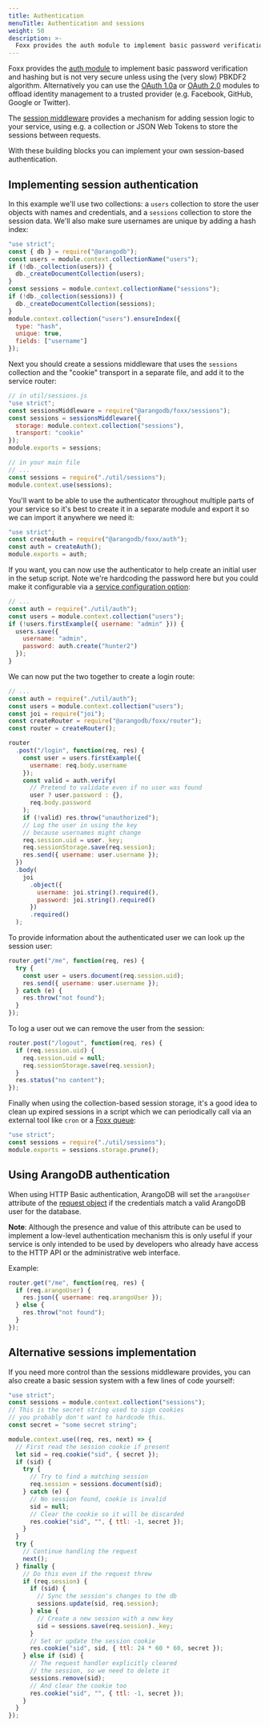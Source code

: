 ```yaml
---
title: Authentication
menuTitle: Authentication and sessions
weight: 50
description: >-
  Foxx provides the auth module to implement basic password verification and hashing but is not very secure unless using the (very slow) PBKDF2 algorithm
---
```

Foxx provides the [auth module](../reference/related-modules/authentication.md) to implement
basic password verification and hashing but is not very secure unless using
the (very slow) PBKDF2 algorithm. Alternatively you can use the
[OAuth 1.0a](../reference/related-modules/oauth-1-0a.md) or
[OAuth 2.0](../reference/related-modules/oauth-2-0.md) modules to offload identity
management to a trusted provider (e.g. Facebook, GitHub, Google or Twitter).

The [session middleware](../reference/sessions-middleware/_index.md) provides a mechanism
for adding session logic to your service, using e.g. a collection or
JSON Web Tokens to store the sessions between requests.

With these building blocks you can implement your own session-based
authentication.

## Implementing session authentication

In this example we'll use two collections: a `users` collection to store the
user objects with names and credentials, and a `sessions` collection to store
the session data. We'll also make sure usernames are unique
by adding a hash index:

```js
"use strict";
const { db } = require("@arangodb");
const users = module.context.collectionName("users");
if (!db._collection(users)) {
  db._createDocumentCollection(users);
}
const sessions = module.context.collectionName("sessions");
if (!db._collection(sessions)) {
  db._createDocumentCollection(sessions);
}
module.context.collection("users").ensureIndex({
  type: "hash",
  unique: true,
  fields: ["username"]
});
```

Next you should create a sessions middleware that uses the `sessions`
collection and the "cookie" transport in a separate file, and add it
to the service router:

```js
// in util/sessions.js
"use strict";
const sessionsMiddleware = require("@arangodb/foxx/sessions");
const sessions = sessionsMiddleware({
  storage: module.context.collection("sessions"),
  transport: "cookie"
});
module.exports = sessions;
```

```js
// in your main file
// ...
const sessions = require("./util/sessions");
module.context.use(sessions);
```

You'll want to be able to use the authenticator throughout multiple parts
of your service so it's best to create it in a separate module and export it
so we can import it anywhere we need it:

```js
"use strict";
const createAuth = require("@arangodb/foxx/auth");
const auth = createAuth();
module.exports = auth;
```

If you want, you can now use the authenticator to help create an initial user
in the setup script. Note we're hardcoding the password here but you could
make it configurable via a
[service configuration option](../reference/configuration.md):

```js
// ...
const auth = require("./util/auth");
const users = module.context.collection("users");
if (!users.firstExample({ username: "admin" })) {
  users.save({
    username: "admin",
    password: auth.create("hunter2")
  });
}
```

We can now put the two together to create a login route:

```js
// ...
const auth = require("./util/auth");
const users = module.context.collection("users");
const joi = require("joi");
const createRouter = require("@arangodb/foxx/router");
const router = createRouter();

router
  .post("/login", function(req, res) {
    const user = users.firstExample({
      username: req.body.username
    });
    const valid = auth.verify(
      // Pretend to validate even if no user was found
      user ? user.password : {},
      req.body.password
    );
    if (!valid) res.throw("unauthorized");
    // Log the user in using the key
    // because usernames might change
    req.session.uid = user._key;
    req.sessionStorage.save(req.session);
    res.send({ username: user.username });
  })
  .body(
    joi
      .object({
        username: joi.string().required(),
        password: joi.string().required()
      })
      .required()
  );
```

To provide information about the authenticated user we can look up
the session user:

```js
router.get("/me", function(req, res) {
  try {
    const user = users.document(req.session.uid);
    res.send({ username: user.username });
  } catch (e) {
    res.throw("not found");
  }
});
```

To log a user out we can remove the user from the session:

```js
router.post("/logout", function(req, res) {
  if (req.session.uid) {
    req.session.uid = null;
    req.sessionStorage.save(req.session);
  }
  res.status("no content");
});
```

Finally when using the collection-based session storage, it's a good idea to
clean up expired sessions in a script which we can periodically call via an
external tool like `cron` or a [Foxx queue](../reference/related-modules/queues.md):

```js
"use strict";
const sessions = require("./util/sessions");
module.exports = sessions.storage.prune();
```

## Using ArangoDB authentication

When using HTTP Basic authentication, ArangoDB will set the `arangoUser`
attribute of the [request object](../reference/routers/request.md) if the
credentials match a valid ArangoDB user for the database.

**Note**: Although the presence and value of this attribute can be used to
implement a low-level authentication mechanism this is only useful if your
service is only intended to be used by developers who already have access to
the HTTP API or the administrative web interface.

Example:

```js
router.get("/me", function(req, res) {
  if (req.arangoUser) {
    res.json({ username: req.arangoUser });
  } else {
    res.throw("not found");
  }
});
```

## Alternative sessions implementation

If you need more control than the sessions middleware provides,
you can also create a basic session system with a few lines of code yourself:

```js
"use strict";
const sessions = module.context.collection("sessions");
// This is the secret string used to sign cookies
// you probably don't want to hardcode this.
const secret = "some secret string";

module.context.use((req, res, next) => {
  // First read the session cookie if present
  let sid = req.cookie("sid", { secret });
  if (sid) {
    try {
      // Try to find a matching session
      req.session = sessions.document(sid);
    } catch (e) {
      // No session found, cookie is invalid
      sid = null;
      // Clear the cookie so it will be discarded
      res.cookie("sid", "", { ttl: -1, secret });
    }
  }
  try {
    // Continue handling the request
    next();
  } finally {
    // Do this even if the request threw
    if (req.session) {
      if (sid) {
        // Sync the session's changes to the db
        sessions.update(sid, req.session);
      } else {
        // Create a new session with a new key
        sid = sessions.save(req.session)._key;
      }
      // Set or update the session cookie
      res.cookie("sid", sid, { ttl: 24 * 60 * 60, secret });
    } else if (sid) {
      // The request handler explicitly cleared
      // the session, so we need to delete it
      sessions.remove(sid);
      // And clear the cookie too
      res.cookie("sid", "", { ttl: -1, secret });
    }
  }
});
```
